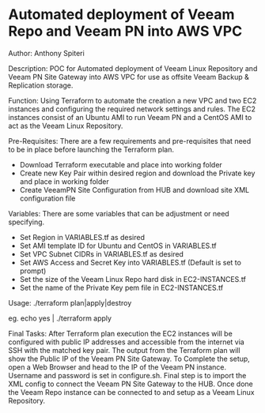 # Automated deployment of Veeam Repo and Veeam PN into AWS VPC

Author: Anthony Spiteri

Description: POC for Automated deployment of Veeam Linux Repository and Veeam PN Site Gateway into AWS VPC for use as offsite Veeam Backup & Replication storage. 

Function: Using Terraform to automate the creation a new VPC and two EC2 instances and configuring the required network settings and rules. The EC2 instances consist of an Ubuntu AMI to run Veeam PN and a CentOS AMI to act as the Veeam Linux Repository.

Pre-Requisites: There are a few requirements and pre-requisites that need to be in place before launching the Terraform plan.

* Download Terraform executable and place into working folder
* Create new Key Pair within desired region and download the Private key and place in working folder
* Create VeeamPN Site Configuration from HUB and download site XML configuration file

Variables: There are some variables that can be adjustment or need specifying.

* Set Region in VARIABLES.tf as desired
* Set AMI template ID for Ubuntu and CentOS in VARIABLES.tf
* Set VPC Subnet CIDRs in VARIABLES.tf as desired
* Set AWS Access and Secret Key into VARIABLES.tf (Default is set to prompt)
* Set the size of the Veeam Linux Repo hard disk in EC2-INSTANCES.tf
* Set the name of the Private Key pem file in EC2-INSTANCES.tf

Usage: ./terraform plan|apply|destroy

eg. echo yes | ./terraform apply

Final Tasks: After Terraform plan execution the EC2 instances will be configured with public IP addresses and accessible from the internet via SSH with the matched key pair. The output from the Terraform plan will show the Public IP of the Veeam PN Site Gateway. To Complete the setup, open a Web Browser and head to the IP of the Veeam PN instance. Username and password is set in configure.sh. Final step is to import the XML config to connect the Veeam PN Site Gateway to the HUB. Once done the Veeam Repo instance can be connected to and setup as a Veeam Linux Repository.
